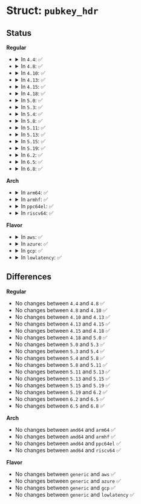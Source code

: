 # Struct: <code>pubkey_hdr</code>

## Status
<b>Regular</b>
<ul>
<li>
<details>
<summary>In <code>4.4</code>: ✅</summary>

```c
struct pubkey_hdr {
    uint8_t version;
    uint32_t timestamp;
    uint8_t algo;
    uint8_t nmpi;
    char mpi[0];
};
```
</details>
</li>
<li>
<details>
<summary>In <code>4.8</code>: ✅</summary>

```c
struct pubkey_hdr {
    uint8_t version;
    uint32_t timestamp;
    uint8_t algo;
    uint8_t nmpi;
    char mpi[0];
};
```
</details>
</li>
<li>
<details>
<summary>In <code>4.10</code>: ✅</summary>

```c
struct pubkey_hdr {
    uint8_t version;
    uint32_t timestamp;
    uint8_t algo;
    uint8_t nmpi;
    char mpi[0];
};
```
</details>
</li>
<li>
<details>
<summary>In <code>4.13</code>: ✅</summary>

```c
struct pubkey_hdr {
    uint8_t version;
    uint32_t timestamp;
    uint8_t algo;
    uint8_t nmpi;
    char mpi[0];
};
```
</details>
</li>
<li>
<details>
<summary>In <code>4.15</code>: ✅</summary>

```c
struct pubkey_hdr {
    uint8_t version;
    uint32_t timestamp;
    uint8_t algo;
    uint8_t nmpi;
    char mpi[0];
};
```
</details>
</li>
<li>
<details>
<summary>In <code>4.18</code>: ✅</summary>

```c
struct pubkey_hdr {
    uint8_t version;
    uint32_t timestamp;
    uint8_t algo;
    uint8_t nmpi;
    char mpi[0];
};
```
</details>
</li>
<li>
<details>
<summary>In <code>5.0</code>: ✅</summary>

```c
struct pubkey_hdr {
    uint8_t version;
    uint32_t timestamp;
    uint8_t algo;
    uint8_t nmpi;
    char mpi[0];
};
```
</details>
</li>
<li>
<details>
<summary>In <code>5.3</code>: ✅</summary>

```c
struct pubkey_hdr {
    uint8_t version;
    uint32_t timestamp;
    uint8_t algo;
    uint8_t nmpi;
    char mpi[0];
};
```
</details>
</li>
<li>
<details>
<summary>In <code>5.4</code>: ✅</summary>

```c
struct pubkey_hdr {
    uint8_t version;
    uint32_t timestamp;
    uint8_t algo;
    uint8_t nmpi;
    char mpi[0];
};
```
</details>
</li>
<li>
<details>
<summary>In <code>5.8</code>: ✅</summary>

```c
struct pubkey_hdr {
    uint8_t version;
    uint32_t timestamp;
    uint8_t algo;
    uint8_t nmpi;
    char mpi[0];
};
```
</details>
</li>
<li>
<details>
<summary>In <code>5.11</code>: ✅</summary>

```c
struct pubkey_hdr {
    uint8_t version;
    uint32_t timestamp;
    uint8_t algo;
    uint8_t nmpi;
    char mpi[0];
};
```
</details>
</li>
<li>
<details>
<summary>In <code>5.13</code>: ✅</summary>

```c
struct pubkey_hdr {
    uint8_t version;
    uint32_t timestamp;
    uint8_t algo;
    uint8_t nmpi;
    char mpi[0];
};
```
</details>
</li>
<li>
<details>
<summary>In <code>5.15</code>: ✅</summary>

```c
struct pubkey_hdr {
    uint8_t version;
    uint32_t timestamp;
    uint8_t algo;
    uint8_t nmpi;
    char mpi[0];
};
```
</details>
</li>
<li>
<details>
<summary>In <code>5.19</code>: ✅</summary>

```c
struct pubkey_hdr {
    uint8_t version;
    uint32_t timestamp;
    uint8_t algo;
    uint8_t nmpi;
    char mpi[0];
};
```
</details>
</li>
<li>
<details>
<summary>In <code>6.2</code>: ✅</summary>

```c
struct pubkey_hdr {
    uint8_t version;
    uint32_t timestamp;
    uint8_t algo;
    uint8_t nmpi;
    char mpi[0];
};
```
</details>
</li>
<li>
<details>
<summary>In <code>6.5</code>: ✅</summary>

```c
struct pubkey_hdr {
    uint8_t version;
    uint32_t timestamp;
    uint8_t algo;
    uint8_t nmpi;
    char mpi[0];
};
```
</details>
</li>
<li>
<details>
<summary>In <code>6.8</code>: ✅</summary>

```c
struct pubkey_hdr {
    uint8_t version;
    uint32_t timestamp;
    uint8_t algo;
    uint8_t nmpi;
    char mpi[0];
};
```
</details>
</li>
</ul>
<b>Arch</b>
<ul>
<li>
<details>
<summary>In <code>arm64</code>: ✅</summary>

```c
struct pubkey_hdr {
    uint8_t version;
    uint32_t timestamp;
    uint8_t algo;
    uint8_t nmpi;
    char mpi[0];
};
```
</details>
</li>
<li>
<details>
<summary>In <code>armhf</code>: ✅</summary>

```c
struct pubkey_hdr {
    uint8_t version;
    uint32_t timestamp;
    uint8_t algo;
    uint8_t nmpi;
    char mpi[0];
};
```
</details>
</li>
<li>
<details>
<summary>In <code>ppc64el</code>: ✅</summary>

```c
struct pubkey_hdr {
    uint8_t version;
    uint32_t timestamp;
    uint8_t algo;
    uint8_t nmpi;
    char mpi[0];
};
```
</details>
</li>
<li>
<details>
<summary>In <code>riscv64</code>: ✅</summary>

```c
struct pubkey_hdr {
    uint8_t version;
    uint32_t timestamp;
    uint8_t algo;
    uint8_t nmpi;
    char mpi[0];
};
```
</details>
</li>
</ul>
<b>Flavor</b>
<ul>
<li>
<details>
<summary>In <code>aws</code>: ✅</summary>

```c
struct pubkey_hdr {
    uint8_t version;
    uint32_t timestamp;
    uint8_t algo;
    uint8_t nmpi;
    char mpi[0];
};
```
</details>
</li>
<li>
<details>
<summary>In <code>azure</code>: ✅</summary>

```c
struct pubkey_hdr {
    uint8_t version;
    uint32_t timestamp;
    uint8_t algo;
    uint8_t nmpi;
    char mpi[0];
};
```
</details>
</li>
<li>
<details>
<summary>In <code>gcp</code>: ✅</summary>

```c
struct pubkey_hdr {
    uint8_t version;
    uint32_t timestamp;
    uint8_t algo;
    uint8_t nmpi;
    char mpi[0];
};
```
</details>
</li>
<li>
<details>
<summary>In <code>lowlatency</code>: ✅</summary>

```c
struct pubkey_hdr {
    uint8_t version;
    uint32_t timestamp;
    uint8_t algo;
    uint8_t nmpi;
    char mpi[0];
};
```
</details>
</li>
</ul>

## Differences
<b>Regular</b>
<ul>
<li>
No changes between <code>4.4</code> and <code>4.8</code> ✅
</li>
<li>
No changes between <code>4.8</code> and <code>4.10</code> ✅
</li>
<li>
No changes between <code>4.10</code> and <code>4.13</code> ✅
</li>
<li>
No changes between <code>4.13</code> and <code>4.15</code> ✅
</li>
<li>
No changes between <code>4.15</code> and <code>4.18</code> ✅
</li>
<li>
No changes between <code>4.18</code> and <code>5.0</code> ✅
</li>
<li>
No changes between <code>5.0</code> and <code>5.3</code> ✅
</li>
<li>
No changes between <code>5.3</code> and <code>5.4</code> ✅
</li>
<li>
No changes between <code>5.4</code> and <code>5.8</code> ✅
</li>
<li>
No changes between <code>5.8</code> and <code>5.11</code> ✅
</li>
<li>
No changes between <code>5.11</code> and <code>5.13</code> ✅
</li>
<li>
No changes between <code>5.13</code> and <code>5.15</code> ✅
</li>
<li>
No changes between <code>5.15</code> and <code>5.19</code> ✅
</li>
<li>
No changes between <code>5.19</code> and <code>6.2</code> ✅
</li>
<li>
No changes between <code>6.2</code> and <code>6.5</code> ✅
</li>
<li>
No changes between <code>6.5</code> and <code>6.8</code> ✅
</li>
</ul>
<b>Arch</b>
<ul>
<li>
No changes between <code>amd64</code> and <code>arm64</code> ✅
</li>
<li>
No changes between <code>amd64</code> and <code>armhf</code> ✅
</li>
<li>
No changes between <code>amd64</code> and <code>ppc64el</code> ✅
</li>
<li>
No changes between <code>amd64</code> and <code>riscv64</code> ✅
</li>
</ul>
<b>Flavor</b>
<ul>
<li>
No changes between <code>generic</code> and <code>aws</code> ✅
</li>
<li>
No changes between <code>generic</code> and <code>azure</code> ✅
</li>
<li>
No changes between <code>generic</code> and <code>gcp</code> ✅
</li>
<li>
No changes between <code>generic</code> and <code>lowlatency</code> ✅
</li>
</ul>
